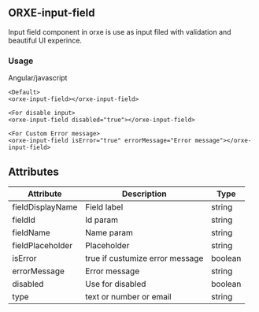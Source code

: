 ## ORXE-input-field

Input field component in orxe is use as input filed with validation and beautiful UI experince.

### Usage

Angular/javascript

```
<Default>
<orxe-input-field></orxe-input-field>

<For disable input>
<orxe-input-field disabled="true"></orxe-input-field>

<For Custom Error message>
<orxe-input-field isError="true" errorMessage="Error message"></orxe-input-field>

```


## Attributes

| Attribute        | Description              | Type   |
| ---------------- | ------------------------ | ------ |
| fieldDisplayName | Field label              | string | 
| fieldId          | Id param                 | string | 
| fieldName        | Name param               | string |
| fieldPlaceholder | Placeholder              | string |
| isError          | true if custumize error message | boolean| 
| errorMessage     | Error message            | string | 
| disabled         | Use for disabled         | boolean| 
| type             |  text or number or email | string | 
